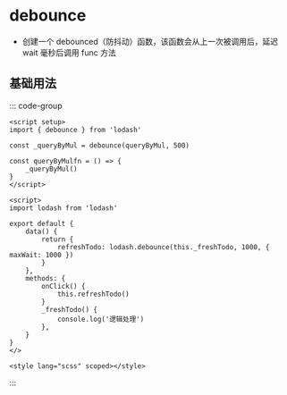 # debounce
- 创建一个 debounced（防抖动）函数，该函数会从上一次被调用后，延迟 wait 毫秒后调用 func 方法

## 基础用法
::: code-group

```vue [vue3]
<script setup>
import { debounce } from 'lodash'

const _queryByMul = debounce(queryByMul, 500)

const queryByMulfn = () => {
    _queryByMul()
}
</script>
```

```vue [vue2]
<script>
import lodash from 'lodash'

export default {
    data() {
        return {
            refreshTodo: lodash.debounce(this._freshTodo, 1000, { maxWait: 1000 })
        }
    },
    methods: {
        onClick() {
            this.refreshTodo()
        }
        _freshTodo() {
            console.log('逻辑处理')
        },
    }
}
</>

<style lang="scss" scoped></style>
```

:::